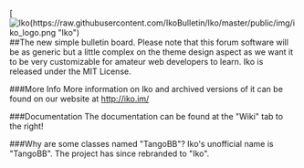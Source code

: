 [![Iko(https://raw.githubusercontent.com/IkoBulletin/Iko/master/public/img/iko_logo.png "Iko")](http://iko.im "Iko")
##The new simple bulletin board.
Please note that this forum software will be as generic but a little complex on the theme design aspect as we want it to be very customizable for amateur web developers to learn.
Iko is released under the MIT License.

###More Info
More information on Iko and archived versions of it can be found on our website at http://iko.im/

###Documentation
The documentation can be found at the "Wiki" tab to the right!

###Why are some classes named "TangoBB"?
Iko's unofficial name is "TangoBB". The project has since rebranded to "Iko".
